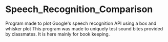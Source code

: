 # Speech_Recognition_Comparison
Program made to plot Google's speech recognition API using a box and whisker plot
This program was made to uniquely test sound bites provided by classmates. It is here mainly for book keeping.
